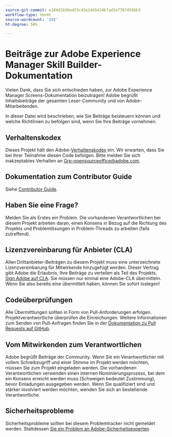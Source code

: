 ```yaml
---
source-git-commit: e184d1b56ed23c42e1445434b7ad1e77874566b3
workflow-type: tm+mt
source-wordcount: '292'
ht-degree: 56%

---
```

# Beiträge zur Adobe Experience Manager Skill Builder-Dokumentation

Vielen Dank, dass Sie sich entschieden haben, zur Adobe Experience Manager Screens-Dokumentation beizutragen! Adobe begrüßt Inhaltsbeiträge der gesamten Leser-Community und von Adobe-Mitarbeitenden.

In dieser Datei wird beschrieben, wie Sie Beiträge beisteuern können und welche Richtlinien zu befolgen sind, wenn Sie Ihre Beiträge vornehmen.

## Verhaltenskodex

Dieses Projekt hält den Adobe-[Verhaltenskodex](code-of-conduct.md) ein. Wir erwarten, dass Sie bei Ihrer Teilnahme diesen Code befolgen. Bitte melden Sie sich inakzeptables Verhalten an
[Grp-opensourceoffice@adobe.com](mailto:Grp-opensourceoffice@adobe.com).

## Dokumentation zum Contributor Guide

Siehe [Contributor Guide](https://experienceleague.adobe.com/de/docs/contributor/contributor-guide/introduction).

## Haben Sie eine Frage?

Melden Sie als Erstes ein Problem. Die vorhandenen Verantwortlichen bei diesem Projekt arbeiten daran, einen Konsens in Bezug auf die Richtung des Projekts und Problemlösungen in Problem-Threads zu arbeiten (falls zutreffend).

## Lizenzvereinbarung für Anbieter (CLA)

Allen Drittanbieter-Beiträgen zu diesem Projekt muss eine unterzeichnete Lizenzvereinbarung für Mitwirkende hinzugefügt werden. Dieser Vertrag gibt Adobe die Erlaubnis, Ihre Beiträge zu verteilen
als Teil des Projekts. [Sign Adobe auf CLA](https://opensource.adobe.com/cla.html). Sie müssen nur einmal eine Adobe-CLA übermitteln. Wenn Sie also bereits eine übermittelt haben, können Sie sofort loslegen!

## Codeüberprüfungen

Alle Übermittlungen sollten in Form von Pull-Anforderungen erfolgen. Projektverantwortliche überprüfen die Einreichungen. Weitere Informationen zum Senden von Pull-Anfragen finden Sie in der [Dokumentation zu Pull Requests auf GitHub](https://docs.github.com/en/pull-requests/collaborating-with-pull-requests/proposing-changes-to-your-work-with-pull-requests/about-pull-requests).

<!--
Lastly, please follow the [pull request template](PULL_REQUEST_TEMPLATE.md) when
submitting a pull request!
-->

## Vom Mitwirkenden zum Verantwortlichen

Adobe begrüßt Beiträge der Community. Wenn Sie ein Verantwortlicher mit vollem Schreibzugriff und einer Stimme im Projekt werden möchten, müssen Sie zum Projekt eingeladen werden. Die vorhandenen Verantwortlichen verwenden einen internen Nominierungsprozess, bei dem ein Konsens erreicht werden muss (Schweigen bedeutet Zustimmung), bevor Einladungen ausgegeben werden. Wenn Sie qualifiziert sind und stärker involviert werden möchten, wenden Sie sich an bestehende Verantwortliche.

## Sicherheitsprobleme

Sicherheitsprobleme sollten bei diesem Problemtracker nicht gemeldet werden. Stattdessen [ Sie ein Problem an Adobe-Sicherheitsexperten](https://helpx.adobe.com/de/security/alertus.html)
